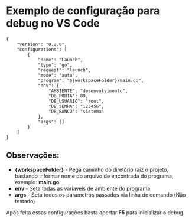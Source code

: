 # Exemplo de configuração para debug no VS Code

```
{
    "version": "0.2.0",
    "configurations": [
        {
            "name": "Launch",
            "type": "go",
            "request": "launch",
            "mode": "auto",
            "program": "${workspaceFolder}/main.go",
            "env": {
                "AMBIENTE": "desenvolvimento",
                "DB_PORTA": 80,
                "DB_USUARIO": "root",
                "DB_SENHA": "123456",
                "DB_BANCO": "sistema"
            },
            "args": []
        }
    ]
}
```

## Observações:
*  **{workspaceFolder}** - Pega caminho do diretório raiz o projeto, bastando informar nome do arquivo de encontrada do programa, exemplo: **main.go**
* **env** - Seta todas as variaveis de ambiente do programa
* **args** - Seta todos os parametros passados via linha de comando (Não testado)

Após feita essas configurações basta apertar **F5** para inicializar o debug.

